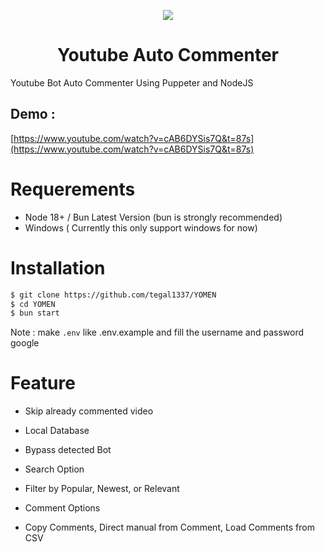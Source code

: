 

  <p align="center">
  <image src="https://github.com/user-attachments/assets/6e057c2f-e633-4a72-ad51-c0c2e26dcc2e" align="center"/>
<h1 align="center"> Youtube Auto Commenter </h1>
Youtube Bot Auto Commenter Using Puppeter and NodeJS
    </p>

## Demo :
[https://www.youtube.com/watch?v=cAB6DYSis7Q&t=87s](https://www.youtube.com/watch?v=cAB6DYSis7Q&t=87s)
    
# Requerements

- Node 18+ / Bun Latest Version (bun is strongly recommended)
- Windows ( Currently this only support windows for now)

#  Installation 

```bash
$ git clone https://github.com/tegal1337/YOMEN
$ cd YOMEN
$ bun start
```
Note : 
make `.env` like .env.example and fill the username and password google


# Feature

- Skip already commented video
- Local Database
- Bypass detected Bot

- Search Option
- Filter by Popular, Newest, or Relevant

- Comment Options
- Copy Comments, Direct manual from Comment, Load Comments from CSV

